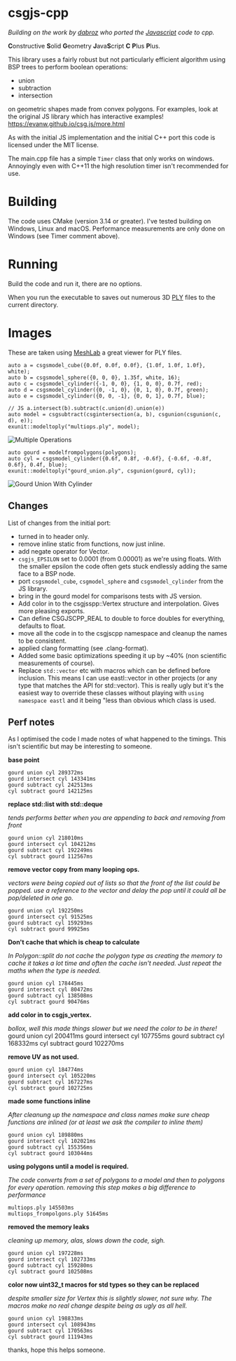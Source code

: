 # csgjs-cpp

_Building on the work by [dabroz](https://github.com/dabroz/csgjs-cpp) who ported the [Javascript](https://github.com/evanw/csg.js/) code to cpp._

**C**onstructive **S**olid **G**eometry **J**ava**S**cript **C** **P**lus **P**lus.

This library uses a fairly robust but not particularly efficient algorithm using BSP trees to perform boolean operations:
* union
* subtraction
* intersection

on geometric shapes made from convex polygons. For examples, look at the original JS library which has interactive examples! https://evanw.github.io/csg.js/more.html

As with the initial JS implementation and the initial C++ port this code is licensed under the MIT license.

The main.cpp file has a simple `Timer` class that only works on windows. Annoyingly even with C++11 the high resolution timer isn't recommended for use.

# Building

The code uses CMake (version 3.14 or greater). I've tested building on Windows, Linux and macOS. Performance measurements are only done on Windows (see Timer comment above).

# Running

Build the code and run it, there are no options.

When you run the executable to saves out numerous 3D [PLY](http://paulbourke.net/dataformats/ply/) files to the current directory. 

# Images

These are taken using [MeshLab](http://www.meshlab.net/) a great viewer for PLY files.

    auto a = csgsmodel_cube({0.0f, 0.0f, 0.0f}, {1.0f, 1.0f, 1.0f}, white);
    auto b = csgsmodel_sphere({0, 0, 0}, 1.35f, white, 16);
    auto c = csgsmodel_cylinder({-1, 0, 0}, {1, 0, 0}, 0.7f, red);
    auto d = csgsmodel_cylinder({0, -1, 0}, {0, 1, 0}, 0.7f, green);
    auto e = csgsmodel_cylinder({0, 0, -1}, {0, 0, 1}, 0.7f, blue);

    // JS a.intersect(b).subtract(c.union(d).union(e))
    auto model = csgsubtract(csgintersection(a, b), csgunion(csgunion(c, d), e));
    exunit::modeltoply("multiops.ply", model);

![Multiple Operations](images/multiops.png)


    auto gourd = modelfrompolygons(polygons);
    auto cyl = csgsmodel_cylinder({0.6f, 0.8f, -0.6f}, {-0.6f, -0.8f, 0.6f}, 0.4f, blue);
    exunit::modeltoply("gourd_union.ply", csgunion(gourd, cyl));



![Gourd Union With Cylinder](images/gourdunion.png)

## Changes

List of changes from the initial port:

* turned in to header only.
* remove inline static from functions, now just inline.
* add negate operator for Vector.
* `csgjs_EPSILON` set to 0.0001 (from 0.00001) as we're using floats. With the smaller epsilon the code often gets stuck endlessly adding the same face to a BSP node.
* port `csgsmodel_cube`, `csgmodel_sphere` and `csgsmodel_cylinder` from the JS library.
* bring in the gourd model for comparisons tests with JS version.
* Add color in to the csgjsspp::Vertex structure and interpolation. Gives more pleasing exports.
* Can define CSGJSCPP_REAL to double to force doubles for everything, defaults to float.
* move all the code in to the csgjscpp namespace and cleanup the names to be consistent.
* applied clang formatting (see .clang-format).
* Added some basic optimizations speeding it up by ~40% (non scientific measurements of course).
* Replace `std::vector` etc with macros which can be defined before inclusion. This means I can use eastl::vector in other projects (or any type that matches the API for std::vector). This is really ugly but it's the easiest way to override these classes without playing with `using namespace eastl` and it being "less than obvious which class is used.

## Perf notes

As I optimised the code I made notes of what happened to the timings. This isn't scientific but may
be interesting to someone.

**base point**

    gourd union cyl 289372ms
    gourd intersect cyl 143341ms
    gourd subtract cyl 242513ms
    cyl subtract gourd 142125ms

**replace std::list with std::deque**

_tends performs better when you are appending to back and removing from front_

    gourd union cyl 218010ms
    gourd intersect cyl 104212ms
    gourd subtract cyl 192249ms
    cyl subtract gourd 112567ms

**remove vector copy from many looping ops.**

_vectors were being copied out of lists so that the front of the list could be popped. use a reference to the vector and delay the pop
until it could all be pop/deleted in one go._

    gourd union cyl 192250ms
    gourd intersect cyl 91525ms
    gourd subtract cyl 159293ms
    cyl subtract gourd 99925ms

**Don't cache that which is cheap to calculate**

_In Polygon::split do not cache the polygon type as creating the memory to cache
it takes a lot time and often the cache isn't needed. Just repeat the maths when the type is needed._

    gourd union cyl 178445ms
    gourd intersect cyl 80472ms
    gourd subtract cyl 138508ms
    cyl subtract gourd 90476ms

**add color in to csgjs_vertex.**

_bollox, well this made things slower but we need the color to be in there!_
    gourd union cyl 200411ms
    gourd intersect cyl 107755ms
    gourd subtract cyl 168332ms
    cyl subtract gourd 102270ms

**remove UV as not used.**

    gourd union cyl 184774ms
    gourd intersect cyl 105220ms
    gourd subtract cyl 167227ms
    cyl subtract gourd 102725ms

**made some functions inline**

_After  cleanung up the namespace and class names make sure cheap functions are inlined (or at
least we ask the compiler to inline them)_

    gourd union cyl 189880ms
    gourd intersect cyl 102021ms
    gourd subtract cyl 155356ms
    cyl subtract gourd 103044ms

**using polygons until a model is required.**

_The code converts from a set of polygons to a model and then to polygons for every operation.
removing this step makes a big difference to performance_

    multiops.ply 145503ms
    multiops_frompolgons.ply 51645ms
    
**removed the memory leaks**

_cleaning up memory, alas, slows down the code, sigh._

    gourd union cyl 197228ms
    gourd intersect cyl 102733ms
    gourd subtract cyl 159280ms
    cyl subtract gourd 102508ms


**color now uint32_t macros for std types so they can be replaced**

_despite smaller size for Vertex this is slightly slower, not sure why. The macros make no real change despite being as ugly as all hell._

    gourd union cyl 198833ms
    gourd intersect cyl 108943ms
    gourd subtract cyl 170563ms
    cyl subtract gourd 111943ms

thanks, hope this helps someone.